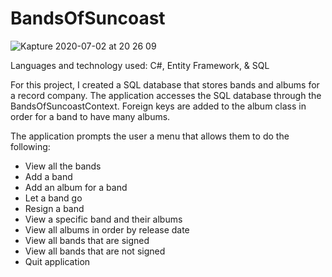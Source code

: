 # BandsOfSuncoast

![Kapture 2020-07-02 at 20 26 09](https://user-images.githubusercontent.com/62678918/86419793-5f6e2800-bca2-11ea-92b3-f34d16fc575d.gif)


Languages and technology used: C#, Entity Framework, & SQL

For this project, I created a SQL database that stores bands and albums for a record company. The application accesses the SQL database through the BandsOfSuncoastContext. Foreign keys are added to the album class in order for a band to have many albums.

The application prompts the user a menu that allows them to do the following:

- View all the bands
- Add a band
- Add an album for a band
- Let a band go
- Resign a band
- View a specific band and their albums
- View all albums in order by release date
- View all bands that are signed
- View all bands that are not signed
- Quit application

